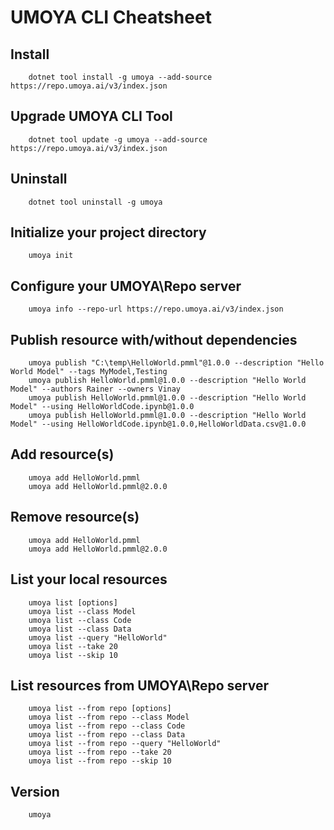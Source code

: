 # UMOYA CLI Cheatsheet

## Install
        dotnet tool install -g umoya --add-source https://repo.umoya.ai/v3/index.json

## Upgrade UMOYA CLI Tool
        dotnet tool update -g umoya --add-source https://repo.umoya.ai/v3/index.json
        
## Uninstall
        dotnet tool uninstall -g umoya

## Initialize your project directory
        umoya init
        
## Configure your UMOYA\Repo server 
        umoya info --repo-url https://repo.umoya.ai/v3/index.json
        
## Publish resource with/without dependencies
        umoya publish "C:\temp\HelloWorld.pmml"@1.0.0 --description "Hello World Model" --tags MyModel,Testing
        umoya publish HelloWorld.pmml@1.0.0 --description "Hello World Model" --authors Rainer --owners Vinay
        umoya publish HelloWorld.pmml@1.0.0 --description "Hello World Model" --using HelloWorldCode.ipynb@1.0.0
        umoya publish HelloWorld.pmml@1.0.0 --description "Hello World Model" --using HelloWorldCode.ipynb@1.0.0,HelloWorldData.csv@1.0.0
        

## Add resource(s)
        umoya add HelloWorld.pmml
        umoya add HelloWorld.pmml@2.0.0
        
## Remove resource(s)
        umoya add HelloWorld.pmml
        umoya add HelloWorld.pmml@2.0.0
        
## List your local resources
        umoya list [options]
        umoya list --class Model
        umoya list --class Code
        umoya list --class Data
        umoya list --query "HelloWorld"
        umoya list --take 20
        umoya list --skip 10
        
## List resources from UMOYA\Repo server
        umoya list --from repo [options]
        umoya list --from repo --class Model
        umoya list --from repo --class Code
        umoya list --from repo --class Data
        umoya list --from repo --query "HelloWorld"
        umoya list --from repo --take 20
        umoya list --from repo --skip 10
        
## Version
        umoya
